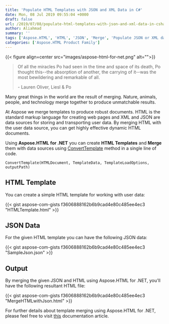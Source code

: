 ```yaml
---
title: 'Populate HTML Templates with JSON and XML Data in C#'
date: Mon, 08 Jul 2019 09:55:04 +0000
draft: false
url: /2019/07/08/populate-html-templates-with-json-and-xml-data-in-csharp-asp.net/
author: Aliahmad
summary: ''
tags: ['Aspose.HTML', 'HTML', 'JSON', 'Merge', 'Populate JSON or XML data into HTML', 'Template Merging', 'XML']
categories: ['Aspose.HTML Product Family']
---
```




{{< figure align=center src="images/aspose-html-for-net.png" alt="">}}


> Of all the miracles Po had seen in the time and space of its death, Po thought this--the absorption of another, the carrying of it--was the most bewildering and remarkable of all.  
> 
>   
> \- Lauren Oliver, Liesl & Po

Many great things in the world are the result of merging. Nature, animals, people, and technology merge together to produce unmatchable results.

At Aspose we merge templates to produce robust documents. HTML is the standard markup language for creating web pages and XML and JSON are data sources for storing and transporting user data. By merging HTML with the user data source, you can get highly effective dynamic HTML documents.

Using **Aspose.HTML** **for .NET** you can create **HTML Templates** and **Merge** them with data sources using [ConvertTemplate][1] method in a single line of code.

```
ConvertTemplate(HTMLDocument, TemplateData, TemplateLoadOptions, outputPath)
```

## HTML Template

You can create a simple HTML template for working with user data:

{{< gist aspose-com-gists f3606888162b6b9cad4e80c485ee4ec3 "HTMLTemplate.html" >}}

## JSON Data

For the given HTML template you can have the following JSON data:

{{< gist aspose-com-gists f3606888162b6b9cad4e80c485ee4ec3 "SampleJson.json" >}}

## Output

By merging the given JSON and HTML using Aspose.HTML for .NET, you'll have the following resultant HTML file:

{{< gist aspose-com-gists f3606888162b6b9cad4e80c485ee4ec3 "MergeHTMLwithJson.html" >}}

For further details about template merging using Aspose.HTML for .NET, please feel free to visit [this][2] documentation article.




[1]: https://apireference.aspose.com/net/html/aspose.html.converters.converter/converttemplate/methods/1
[2]: https://docs.aspose.com/display/pdfnet/Create+a+Hello+World+PDF+Document+through+XML+and+XSLT




